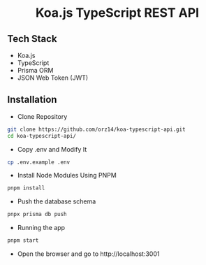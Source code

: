<h1 align="center">Koa.js TypeScript REST API</h1>

## Tech Stack

- Koa.js
- TypeScript
- Prisma ORM
- JSON Web Token (JWT)

## Installation

- Clone Repository

```bash
git clone https://github.com/orz14/koa-typescript-api.git
cd koa-typescript-api/
```

- Copy .env and Modify It

```bash
cp .env.example .env
```

- Install Node Modules Using PNPM

```bash
pnpm install
```

- Push the database schema

```bash
pnpx prisma db push
```

- Running the app

```bash
pnpm start
```

- Open the browser and go to http://localhost:3001
